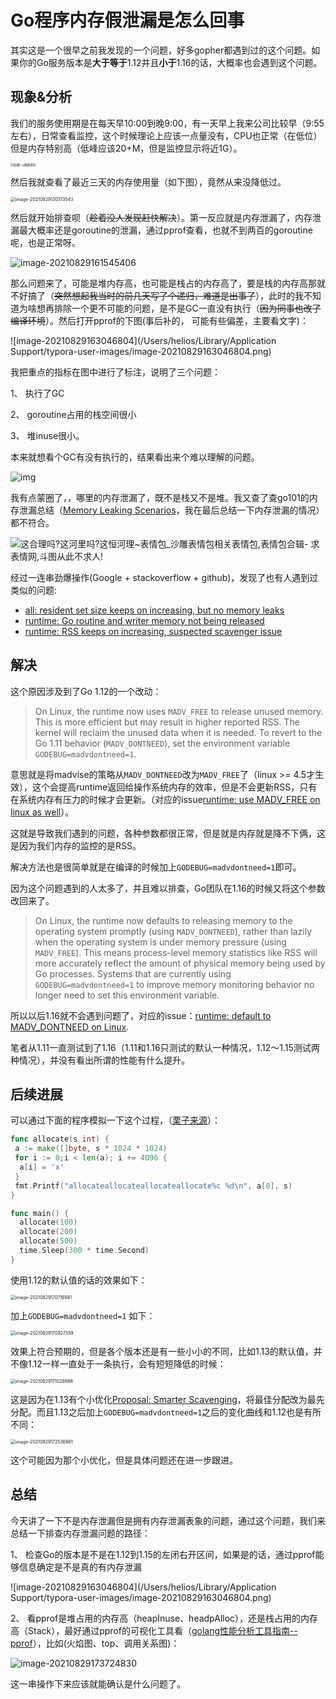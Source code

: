 # Go程序内存假泄漏是怎么回事

其实这是一个很早之前我发现的一个问题，好多gopher都遇到过的这个问题。如果你的Go服务版本是**大于等于**1.12并且**小于**1.16的话，大概率也会遇到这个问题。



## 现象&分析

我们的服务使用期是在每天早10:00到晚9:00，有一天早上我来公司比较早（9:55左右），日常查看监控，这个时候理论上应该一点量没有，CPU也正常（在低位）但是内存特别高（低峰应该20+M，但是监控显示将近1G）。

<img src="./1.png" alt="卧槽| 斗图表情包" style="zoom:33%;" />

然后我就查看了最近三天的内存使用量（如下图），竟然从来没降低过。

<img src="./image-20210829130313543.png" alt="image-20210829130313543" style="zoom:50%;" />

然后就开始排查呗（<del>趁着没人发现赶快解决</del>）。第一反应就是内存泄漏了，内存泄漏最大概率还是goroutine的泄漏，通过pprof查看，也就不到两百的goroutine呢，也是正常呀。

![image-20210829161545406](./image-20210829161545406.png)

那么问题来了，可能是堆内存高，也可能是栈占的内存高了，要是栈的内存高那就不好搞了（<del>突然想起我当时的前几天写了个递归，难道是出事了</del>），此时的我不知道为啥想再排除一个更不可能的问题，是不是GC一直没有执行（<del>因为同事也改了编译环境</del>）。然后打开pprof的下图(事后补的， 可能有些偏差，主要看文字)：

![image-20210829163046804](/Users/helios/Library/Application Support/typora-user-images/image-20210829163046804.png)

我把重点的指标在图中进行了标注，说明了三个问题：

1、 执行了GC

2、 goroutine占用的栈空间很小

3、 堆inuse很小。

本来就想看个GC有没有执行的，结果看出来个难以理解的问题。

![img](./640.png)

我有点蒙圈了，，哪里的内存泄漏了，既不是栈又不是堆。我又查了查go101的内存泄漏总结（[Memory Leaking Scenarios](https://go101.org/article/memory-leaking.html)，我在最后总结一下内存泄漏的情况）都不符合。

![这合理吗?这河里吗?这恒河理~表情包_沙雕表情包相关表情包,表情包合辑- 求表情网,斗图从此不求人!](./5ffbdb00b0ee6Hyh.png)

经过一连串劲爆操作(Google + stackoverflow + github)，发现了也有人遇到过类似的问题:

- [all: resident set size keeps on increasing, but no memory leaks](https://github.com/golang/go/issues/38257)
- [runtime: Go routine and writer memory not being released](https://github.com/golang/go/issues/32124)
- [runtime: RSS keeps on increasing, suspected scavenger issue](https://github.com/golang/go/issues/36398)



## 解决

这个原因涉及到了Go 1.12的一个改动：

> On Linux, the runtime now uses `MADV_FREE` to release unused memory. This is more efficient but may result in higher reported RSS. The kernel will reclaim the unused data when it is needed. To revert to the Go 1.11 behavior (`MADV_DONTNEED`), set the environment variable `GODEBUG=madvdontneed=1`.

意思就是将madvise的策略从`MADV_DONTNEED`改为`MADV_FREE`了（linux >= 4.5才生效），这个会提高runtime返回给操作系统内存的效率，但是不会更新RSS，只有在系统内存有压力的时候才会更新。（对应的issue[runtime: use MADV_FREE on linux as well](https://github.com/golang/go/issues/23687)）。

这就是导致我们遇到的问题，各种参数都很正常，但是就是内存就是降不下俩，这是因为我们内存的监控的是RSS。

解决方法也是很简单就是在编译的时候加上`GODEBUG=madvdontneed=1`即可。



因为这个问题遇到的人太多了，并且难以排查，Go团队在1.16的时候又将这个参数改回来了。

> On Linux, the runtime now defaults to releasing memory to the operating system promptly (using `MADV_DONTNEED`), rather than lazily when the operating system is under memory pressure (using `MADV_FREE`). This means process-level memory statistics like RSS will more accurately reflect the amount of physical memory being used by Go processes. Systems that are currently using `GODEBUG=madvdontneed=1` to improve memory monitoring behavior no longer need to set this environment variable.

所以以后1.16就不会遇到问题了，对应的issue：[runtime: default to MADV_DONTNEED on Linux](https://github.com/golang/go/issues/42330).

笔者从1.11一直测试到了1.16（1.11和1.16只测试的默认一种情况，1.12～1.15测试两种情况），并没有看出所谓的性能有什么提升。



## 后续进展

可以通过下面的程序模拟一下这个过程，（[栗子来源](https://github.com/golang/go/issues/36398)）：

```go
func allocate(s int) {
 a := make([]byte, s * 1024 * 1024)
 for i := 0;i < len(a); i += 4096 {
  a[i] = 'x'
 }
 fmt.Printf("allocateallocateallocateallocate%c %d\n", a[0], s)
}

func main() {
  allocate(100)
  allocate(200)
  allocate(500)
  time.Sleep(300 * time.Second)
}

```

使用1.12的默认值的话的效果如下：

<img src="./image-20210829170716941.png" alt="image-20210829170716941" style="zoom:50%;" />

加上`GODEBUG=madvdontneed=1` 如下：

<img src="/Users/helios/Library/Application Support/typora-user-images/image-20210829170927359.png" alt="image-20210829170927359" style="zoom:50%;" />

效果上符合预期的，但是各个版本还是有一些小小的不同，比如1.13的默认值，并不像1.12一样一直处于一条执行，会有短短降低的时候：

<img src="./image-20210829171028666.png" alt="image-20210829171028666" style="zoom:50%;" />

这是因为在1.13有个小优化[Proposal: Smarter Scavenging](https://go.googlesource.com/proposal/+/aa701aae530695d32916b779e048a3e18311a2e3/design/30333-smarter-scavenging.md)，将最佳分配改为最先分配。而且1.13之后加上`GODEBUG=madvdontneed=1`之后的变化曲线和1.12也是有所不同：

<img src="/Users/helios/Desktop/helios/myblog/src/2021/08/go_feak_memory_lark/image-20210829172536861.png" alt="image-20210829172536861" style="zoom:50%;" />

这个可能因为那个小优化，但是具体问题还在进一步跟进。







## 总结

今天讲了一下不是内存泄漏但是拥有内存泄漏表象的问题，通过这个问题，我们来总结一下排查内存泄漏问题的路径：

1、 检查Go的版本是不是在1.12到1.15的左闭右开区间，如果是的话，通过pprof能够信息确定是不是真的有内存泄漏

![image-20210829163046804](/Users/helios/Library/Application Support/typora-user-images/image-20210829163046804.png)

2、 看pprof是堆占用的内存高（heapInuse、headpAlloc），还是栈占用的内存高（Stack），最好通过pprof的可视化工具看（[golang性能分析工具指南--pprof](https://mp.weixin.qq.com/s/TRQ_vwYuqXnuFLYAGbxlQA)），比如(火焰图、top、调用关系图)：

![image-20210829173724830](./image-20210829173724830.png)

这一串操作下来应该就能确认是什么问题了。

